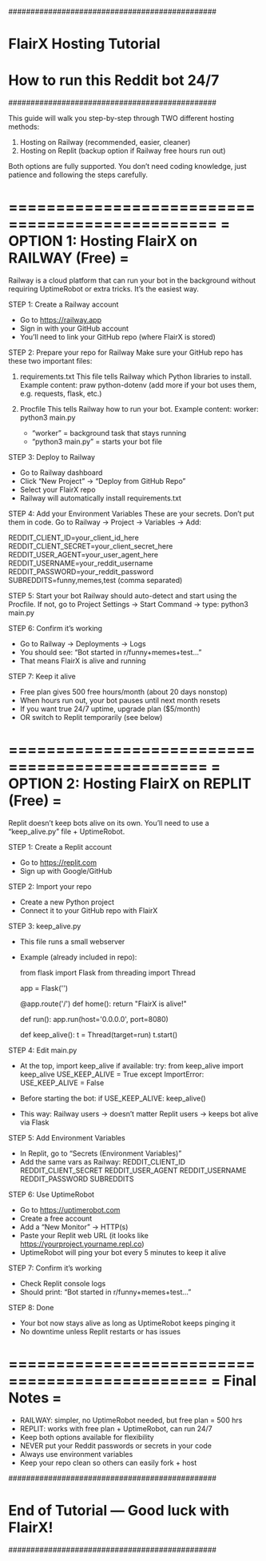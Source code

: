 ###############################################
#           FlairX Hosting Tutorial           #
#        How to run this Reddit bot 24/7      #
###############################################

This guide will walk you step-by-step through TWO different hosting methods:

1. Hosting on Railway (recommended, easier, cleaner)
2. Hosting on Replit (backup option if Railway free hours run out)

Both options are fully supported. You don’t need coding knowledge, just patience and following the steps carefully.


================================================
=  OPTION 1: Hosting FlairX on RAILWAY (Free)  =
================================================

Railway is a cloud platform that can run your bot in the background
without requiring UptimeRobot or extra tricks. It’s the easiest way.

STEP 1: Create a Railway account
- Go to https://railway.app
- Sign in with your GitHub account
- You’ll need to link your GitHub repo (where FlairX is stored)

STEP 2: Prepare your repo for Railway
Make sure your GitHub repo has these two important files:

1) requirements.txt
   This file tells Railway which Python libraries to install.
   Example content:
   praw
   python-dotenv
   (add more if your bot uses them, e.g. requests, flask, etc.)

2) Procfile
   This tells Railway how to run your bot.
   Example content:
   worker: python3 main.py

   - “worker” = background task that stays running
   - “python3 main.py” = starts your bot file

STEP 3: Deploy to Railway
- Go to Railway dashboard
- Click “New Project” → “Deploy from GitHub Repo”
- Select your FlairX repo
- Railway will automatically install requirements.txt

STEP 4: Add your Environment Variables
These are your secrets. Don’t put them in code. 
Go to Railway → Project → Variables → Add:

REDDIT_CLIENT_ID=your_client_id_here
REDDIT_CLIENT_SECRET=your_client_secret_here
REDDIT_USER_AGENT=your_user_agent_here
REDDIT_USERNAME=your_reddit_username
REDDIT_PASSWORD=your_reddit_password
SUBREDDITS=funny,memes,test   (comma separated)

STEP 5: Start your bot
Railway should auto-detect and start using the Procfile.
If not, go to Project Settings → Start Command → type:
python3 main.py

STEP 6: Confirm it’s working
- Go to Railway → Deployments → Logs
- You should see:
  “Bot started in r/funny+memes+test...”
- That means FlairX is alive and running

STEP 7: Keep it alive
- Free plan gives 500 free hours/month (about 20 days nonstop)
- When hours run out, your bot pauses until next month resets
- If you want true 24/7 uptime, upgrade plan ($5/month)
- OR switch to Replit temporarily (see below)


===============================================
=  OPTION 2: Hosting FlairX on REPLIT (Free)  =
===============================================

Replit doesn’t keep bots alive on its own. 
You’ll need to use a “keep_alive.py” file + UptimeRobot.

STEP 1: Create a Replit account
- Go to https://replit.com
- Sign up with Google/GitHub

STEP 2: Import your repo
- Create a new Python project
- Connect it to your GitHub repo with FlairX

STEP 3: keep_alive.py
- This file runs a small webserver
- Example (already included in repo):

  from flask import Flask
  from threading import Thread

  app = Flask('')

  @app.route('/')
  def home():
      return "FlairX is alive!"

  def run():
      app.run(host='0.0.0.0', port=8080)

  def keep_alive():
      t = Thread(target=run)
      t.start()

STEP 4: Edit main.py
- At the top, import keep_alive if available:
  try:
      from keep_alive import keep_alive
      USE_KEEP_ALIVE = True
  except ImportError:
      USE_KEEP_ALIVE = False

- Before starting the bot:
  if USE_KEEP_ALIVE:
      keep_alive()

- This way:
  Railway users → doesn’t matter
  Replit users → keeps bot alive via Flask

STEP 5: Add Environment Variables
- In Replit, go to “Secrets (Environment Variables)”
- Add the same vars as Railway:
  REDDIT_CLIENT_ID
  REDDIT_CLIENT_SECRET
  REDDIT_USER_AGENT
  REDDIT_USERNAME
  REDDIT_PASSWORD
  SUBREDDITS

STEP 6: Use UptimeRobot
- Go to https://uptimerobot.com
- Create a free account
- Add a “New Monitor” → HTTP(s)
- Paste your Replit web URL (it looks like https://yourproject.yourname.repl.co)
- UptimeRobot will ping your bot every 5 minutes to keep it alive

STEP 7: Confirm it’s working
- Check Replit console logs
- Should print:
  “Bot started in r/funny+memes+test...”

STEP 8: Done
- Your bot now stays alive as long as UptimeRobot keeps pinging it
- No downtime unless Replit restarts or has issues


===============================================
=                Final Notes                   =
===============================================

- RAILWAY: simpler, no UptimeRobot needed, but free plan = 500 hrs
- REPLIT: works with free plan + UptimeRobot, can run 24/7
- Keep both options available for flexibility
- NEVER put your Reddit passwords or secrets in your code
- Always use environment variables
- Keep your repo clean so others can easily fork + host


###############################################
# End of Tutorial — Good luck with FlairX!     #
###############################################
